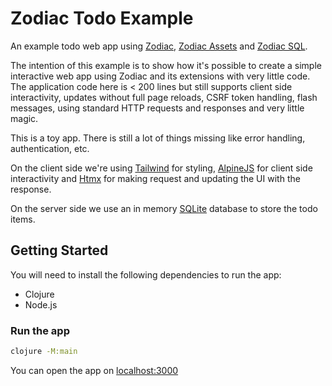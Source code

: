 # Zodiac Todo Example

An example todo web app using [Zodiac](https://github.com/brettatoms/zodiac), [Zodiac Assets](https://github.com/brettatoms/zodiac-assets) and [Zodiac SQL](https://github.com/brettatoms/zodiac-sql).

The intention of this example is to show how it's possible to create a simple interactive web app using Zodiac and its extensions with very little code.  The application code here is < 200 lines but still supports client side interactivity, updates without full page reloads, CSRF token handling, flash messages, using standard HTTP requests and responses and very little magic.

This is a toy app.  There is still a lot of things missing like error handling, authentication, etc.

On the client side we're using [Tailwind]() for styling, [AlpineJS]() for client side interactivity and [Htmx]() for making request and updating the UI with the response.

On the server side we use an in memory [SQLite]() database to store the todo items.

## Getting Started

You will need to install the following dependencies to run the app:
- Clojure
- Node.js

### Run the app
```sh
clojure -M:main
```

You can open the app on [localhost:3000](http://localhost:3000)
